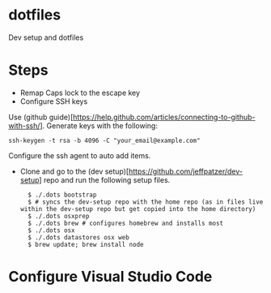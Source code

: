 # dotfiles
Dev setup and dotfiles 

# Steps

- Remap Caps lock to the escape key
- Configure SSH keys

Use (github guide)[https://help.github.com/articles/connecting-to-github-with-ssh/]. Generate keys with the following: 

    ssh-keygen -t rsa -b 4096 -C "your_email@example.com"
    
Configure the ssh agent to auto add items. 

- Clone and go to the (dev setup)[https://github.com/jeffpatzer/dev-setup] repo and run the following setup files. 

        $ ./.dots bootstrap 
        $ # syncs the dev-setup repo with the home repo (as in files live within the dev-setup repo but get copied into the home directory)
        $ ./.dots osxprep
        $ ./.dots brew # configures homebrew and installs most 
        $ ./.dots osx
        $ ./.dots datastores osx web
        $ brew update; brew install node

# Configure Visual Studio Code
